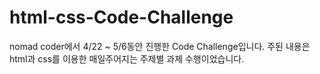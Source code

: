 # html-css-Code-Challenge
nomad coder에서 4/22 ~ 5/6동안 진행한 Code Challenge입니다. 주된 내용은 html과 css를 이용한 매일주어지는 주제별 과제 수행이었습니다.
